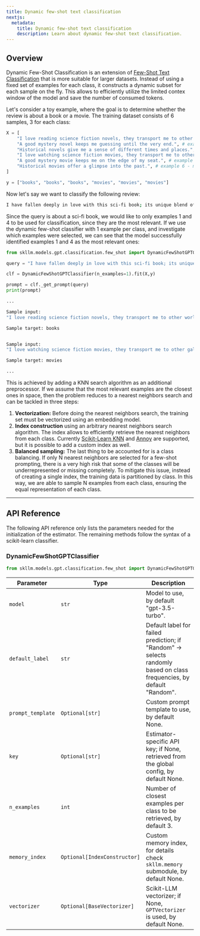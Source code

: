 ```yaml
---
title: Dynamic few-shot text classification
nextjs:
  metadata:
    title: Dynamic few-shot text classification
    description: Learn about dynamic few-shot text classification.
---
```


## Overview

Dynamic Few-Shot Classification is an extension of [Few-Shot Text Classification](/docs/few-shot-text-classification) that is more suitable for larger datasets. Instead of using a fixed set of examples for each class, it constructs a dynamic subset for each sample on the fly. This allows to efficiently utilize the limited contex window of the model and save the number of consumed tokens.

Let's consider a toy example, where the goal is to determine whether the review is about a book or a movie. The training dataset consists of 6 samples, 3 for each class:

```python
X = [
    "I love reading science fiction novels, they transport me to other worlds.", # example 1 - book - sci-fi
    "A good mystery novel keeps me guessing until the very end.", # example 2 - book - mystery
    "Historical novels give me a sense of different times and places.", # example 3 - book - historical
    "I love watching science fiction movies, they transport me to other galaxies.", # example 4 - movie - sci-fi
    "A good mystery movie keeps me on the edge of my seat.", # example 5 - movie - mystery
    "Historical movies offer a glimpse into the past.", # example 6 - movie - historical
]

y = ["books", "books", "books", "movies", "movies", "movies"]
```

Now let's say we want to classify the following review:

```bash
I have fallen deeply in love with this sci-fi book; its unique blend of science and fiction has me spellbound.
```

Since the query is about a sci-fi book, we would like to only examples 1 and 4 to be used for classification, since they are the most relevant. If we use the dynamic few-shot classifier with 1 example per class, and investigate which examples were selected, we can see that the model successfully identified examples 1 and 4 as the most relevant ones:

```python
from skllm.models.gpt.classification.few_shot import DynamicFewShotGPTClassifier

query = "I have fallen deeply in love with this sci-fi book; its unique blend of science and fiction has me spellbound."

clf = DynamicFewShotGPTClassifier(n_examples=1).fit(X,y)

prompt = clf._get_prompt(query)
print(prompt)
```

```bash
...

Sample input:
"I love reading science fiction novels, they transport me to other worlds."

Sample target: books


Sample input:
"I love watching science fiction movies, they transport me to other galaxies."

Sample target: movies

...
```

This is achieved by adding a KNN search algorithm as an additional preprocessor. If we assume that the most relevant examples are the closest ones in space, then the problem reduces to a nearest neighbors search and can be tackled in three steps:

1. **Vectorization:**
   Before doing the nearest neighbors search, the training set must be vectorized using an embedding model.
2. **Index construction** using an arbitrary nearest neighbors search algorithm. The index allows to efficiently retrieve the nearest neighbors from each class. Currently [Scikit-Learn KNN](https://scikit-learn.org/stable/modules/neighbors.html) and [Annoy](https://github.com/spotify/annoy) are supported, but it is possible to add a custom index as well.
3. **Balanced sampling:**
   The last thing to be accounted for is a class balancing. If only N nearest neighbors are selected for a few-shot prompting, there is a very high risk that some of the classes will be underrepresented or missing completely. To mitigate this issue, instead of creating a single index, the training data is partitioned by class. In this way, we are able to sample N examples from each class, ensuring the equal representation of each class.

---

## API Reference

The following API reference only lists the parameters needed for the initialization of the estimator. The remaining methods follow the syntax of a scikit-learn classifier.

### DynamicFewShotGPTClassifier
```python
from skllm.models.gpt.classification.few_shot import DynamicFewShotGPTClassifier
```

| **Parameter** | **Type** | **Description**          |
| ------------- | -------- | ------------------------ |
| `model`      | `str`  | Model to use, by default "gpt-3.5-turbo". |
| `default_label`      | `str`  | Default label for failed prediction; if "Random" -> selects randomly based on class frequencies, by default "Random". |
| `prompt_template`      | `Optional[str]`  | Custom prompt template to use, by default None. |
| `key`      | `Optional[str]`  | Estimator-specific API key; if None, retrieved from the global config, by default None. |
| `n_examples`      | `int`  | Number of closest examples per class to be retrieved, by default 3. |
| `memory_index`      | `Optional[IndexConstructor]`  | Custom memory index, for details check `skllm.memory` submodule, by default None. |
| `vectorizer`      | `Optional[BaseVectorizer]`  | Scikit-LLM vectorizer; if None, `GPTVectorizer` is used, by default None. |